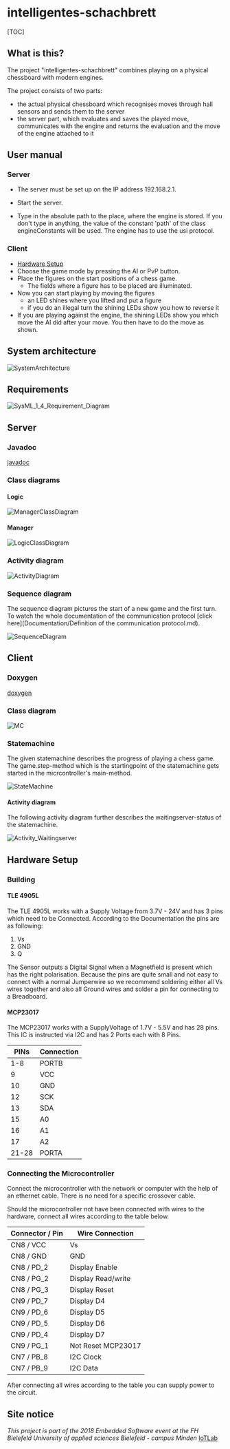 # intelligentes-schachbrett

[TOC]

## What is this?

The project "intelligentes-schachbrett" combines playing on a physical chessboard with modern engines.

The project consists of two parts:

- the actual physical chessboard which recognises moves through hall sensors and sends them to the server
- the server part, which evaluates and saves the played move, communicates with the engine and returns the evaluation and the move of the engine attached to it

## User manual

### Server

- The server must be set up on the IP address 192.168.2.1.

- Start the server.
- Type in the absolute path to the place, where the engine is stored. If you don't type in anything, the value of the constant 'path' of the class engineConstants will be used. The engine has to use the usi protocol.

### Client

- [Hardware Setup](#hardware)
- Choose the game mode by pressing the AI or PvP button.
- Place the figures on the start positions of a chess game.
  - The fields where a figure has to be placed are illuminated.
- Now you can start playing by moving the figures
  - an LED shines where you lifted and put a figure
  - if you do an illegal turn the shining LEDs show you how to reverse it
- If you are playing against the engine, the shining LEDs show you which move the AI did after your move. You then have to do the move as shown.

## System architecture

![SystemArchitecture](Documentation/SystemArchitecture.png)

## Requirements

![SysML_1_4_Requirement_Diagram](Documentation/EmbeddedAnforderungsdiagramm/SysML_1_4_Requirement_Diagram.PNG)



## Server

### Javadoc

[javadoc](https://iot-lab-minden.github.io/intelligentes-schachbrett/ChessServer/doc/index.html)

### Class diagrams

#### Logic

![ManagerClassDiagram](Documentation/ServerDiagrams/ManagerClassDiagram.PNG)

#### Manager

![LogicClassDiagram](Documentation/ServerDiagrams/LogicClassDiagram.PNG)

### Activity diagram

![ActivityDiagram](Documentation/ServerDiagrams/ActivityDiagram.PNG)



### Sequence diagram

The sequence diagram pictures the start of a new game and the first turn. To watch the whole documentation of the communication protocol [click here](Documentation/Definition of the communication protocol.md).

![SequenceDiagram](Documentation/ServerDiagrams/SequenceDiagram.PNG)



## Client

### Doxygen

[doxygen](https://iot-lab-minden.github.io/intelligentes-schachbrett/nucleo/doc/html/index.html)

### Class diagram

![MC](/Users/jendrikmuller/Documents/fh-Bielefeld/Semester5/Embedded/intelligentes-schachbrett/Documentation/EmbeddedAnforderungsdiagramm/MC.PNG)

### Statemachine

The given statemachine describes the progress of playing a chess game. The game.step-method which is the startingpoint of the statemachine gets started in the micrcontroller's main-method.

![StateMachine](/Users/jendrikmuller/Documents/fh-Bielefeld/Semester5/Embedded/intelligentes-schachbrett/Documentation/EmbeddedAnforderungsdiagramm/StateMachine.PNG)

#### Activity diagram

The following activity diagram further describes the waitingserver-status of the statemachine.

![Activity_Waitingserver](/Users/jendrikmuller/Documents/fh-Bielefeld/Semester5/Embedded/intelligentes-schachbrett/Documentation/EmbeddedAnforderungsdiagramm/Activity_Waitingserver.PNG)





## <a name="hardware"> </a>Hardware Setup

### Building 

#### TLE 4905L

The TLE 4905L works with a Supply Voltage from 3.7V - 24V and has 3 pins which need to be Connected. According to the Documentation the pins are as following:

1. Vs
2. GND
3. Q

The Sensor outputs a Digital Signal when a Magnetfield is present which has the right polarisation. Because the pins are quite small and not easy to connect with a normal Jumperwire so we recommend soldering either all Vs wires together and also all Ground wires and solder a pin for  connecting to a Breadboard.

#### MCP23017

The MCP23017 works with a SupplyVoltage of 1.7V - 5.5V and has 28 pins. This IC is instructed via I2C and has 2 Ports each with 8 Pins. 

| PINs  | Connection |
| ----- | ---------- |
| 1-8   | PORTB      |
| 9     | VCC        |
| 10    | GND        |
| 12    | SCK        |
| 13    | SDA        |
| 15    | A0         |
| 16    | A1         |
| 17    | A2         |
| 21-28 | PORTA      |



### Connecting the Microcontroller

Connect the microcontroller with the network or computer with the help of an ethernet cable. There is no need for a specific crossover cable.

Should the microcontroller not have been connected with wires to the hardware, connect all wires according to the table below.

| Connector / Pin | Wire Connection    |
| --------------- | ------------------ |
| CN8 / VCC       | Vs                 |
| CN8 / GND       | GND                |
| CN8 / PD_2      | Display Enable     |
| CN8 / PG_2      | Display Read/write |
| CN8 / PG_3      | Display Reset      |
| CN9 / PD_7      | Display D4         |
| CN9 / PD_6      | Display D5         |
| CN9 / PD_5      | Display D6         |
| CN9 / PD_4      | Display D7         |
| CN9 / PG_1      | Not Reset MCP23017 |
| CN7 / PB_8      | I2C Clock          |
| CN7 / PB_9      | I2C Data           |

After connecting all wires according to the table you can supply power to the circuit.



## Site notice

*This project is part of the 2018 Embedded Software event at the FH Bielefeld University of applied sciences Bielefeld - campus Minden* 
[IoTLab](https://www.iot-minden.de/)
